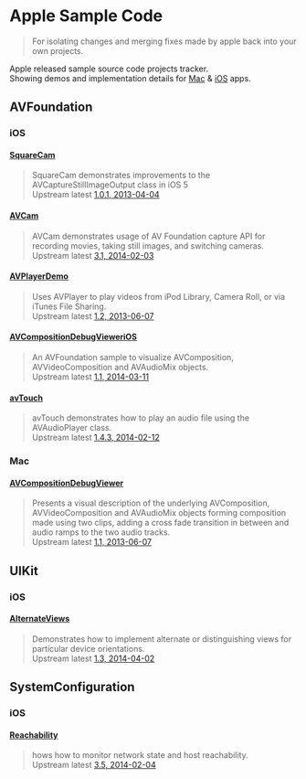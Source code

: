 Apple Sample Code
=================

>For isolating changes and merging fixes made by apple back into your own projects.

Apple released sample source code projects tracker.  
Showing demos and implementation details for [Mac][2] & [iOS][1] apps.  

AVFoundation
------------
### iOS
#### [SquareCam](https://github.com/sugarso/AppleSampleCode/tree/master/iOS/AVFoundation/SquareCam)  
>SquareCam demonstrates improvements to the AVCaptureStillImageOutput class in iOS 5  
>Upstream latest [1.0.1, 2013-04-04](https://developer.apple.com/library/ios/samplecode/SquareCam/Introduction/Intro.html)

#### [AVCam](https://github.com/sugarso/AppleSampleCode/tree/master/iOS/AVFoundation/AVCam)  
>AVCam demonstrates usage of AV Foundation capture API for recording movies, taking still images, and switching cameras.  
>Upstream latest [3.1, 2014-02-03](https://developer.apple.com/library/ios/samplecode/AVCam/Introduction/Intro.html)

#### [AVPlayerDemo](https://github.com/sugarso/AppleSampleCode/tree/master/iOS/AVFoundation/AVPlayerDemo)  
>Uses AVPlayer to play videos from iPod Library, Camera Roll, or via iTunes File Sharing.  
>Upstream latest [1.2, 2013-06-07](https://developer.apple.com/library/ios/samplecode/AVPlayerDemo/Introduction/Intro.html)

#### [AVCompositionDebugVieweriOS](https://github.com/sugarso/AppleSampleCode/tree/master/iOS/AVFoundation/AVCompositionDebugVieweriOS)  
>An AVFoundation sample to visualize AVComposition, AVVideoComposition and AVAudioMix objects.    
>Upstream latest [1.1, 2014-03-11](https://developer.apple.com/library/ios/samplecode/AVCompositionDebugVieweriOS/Introduction/Intro.html)

#### [avTouch](https://github.com/sugarso/AppleSampleCode/tree/master/iOS/AVFoundation/avTouch)  
>avTouch demonstrates how to play an audio file using the AVAudioPlayer class.  
>Upstream latest [1.4.3, 2014-02-12](https://developer.apple.com/library/ios/samplecode/avTouch/Introduction/Intro.html)

### Mac
#### [AVCompositionDebugViewer](https://github.com/sugarso/AppleSampleCode/tree/master/Mac/AVFoundation/AVCompositionDebugViewer)  
>Presents a visual description of the underlying AVComposition, AVVideoComposition and AVAudioMix objects forming composition made using two clips, adding a cross fade transition in between and audio ramps to the two audio tracks.  
>Upstream latest [1.1, 2013-06-07](https://developer.apple.com/library/mac/samplecode/AVCompositionDebugViewer/Introduction/Intro.html)

UIKit
-----
### iOS
#### [AlternateViews](https://github.com/sugarso/AppleSampleCode/tree/master/iOS/UIKit/AlternateViews)  
>Demonstrates how to implement alternate or distinguishing views for particular device orientations.  
>Upstream latest [1.3, 2014-04-02](https://developer.apple.com/library/ios/samplecode/AlternateViews/Introduction/Intro.html)


SystemConfiguration
-------------------
### iOS
#### [Reachability](https://github.com/sugarso/AppleSampleCode/tree/master/iOS/SystemConfiguration/Reachability)  
>hows how to monitor network state and host reachability.  
>Upstream latest [3.5, 2014-02-04](https://developer.apple.com/Library/ios/samplecode/Reachability/Introduction/Intro.html)


[1]: https://developer.apple.com/library/ios/navigation/#section=Resource%20Types&topic=Sample%20Code
[2]: https://developer.apple.com/library/mac/navigation/index.html#topic=Sample+Code&section=Resource+Types
